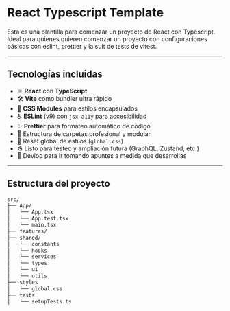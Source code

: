 # React Typescript Template

Esta es una plantilla para comenzar un proyecto de React con Typescript.
Ideal para quienes quieren comenzar un proyecto con configuraciones básicas con eslint, prettier y la suit de tests de vitest.

---

## Tecnologías incluidas

- ⚛️ **React** con **TypeScript**
- 🛠 **Vite** como bundler ultra rápido
- 🎨 **CSS Modules** para estilos encapsulados
- ♿ **ESLint** (v9) con `jsx-a11y` para accesibilidad
- ✨ **Prettier** para formateo automático de código
- 🧱 Estructura de carpetas profesional y modular
- 🧹 Reset global de estilos (`global.css`)
- ⚙️ Listo para testeo y ampliación futura (GraphQL, Zustand, etc.)
- 🧠 Devlog para ir tomando apuntes a medida que desarrollas

---

## Estructura del proyecto

```txt
src/
├── App/
│   └── App.tsx
│   └── App.test.tsx
│   └── main.tsx
├── features/
├── shared/
│   └── constants
│   └── hooks
│   └── services
│   └── types
│   └── ui
│   └── utils
├── styles
│   └── global.css
├── tests
│   └── setupTests.ts
```

